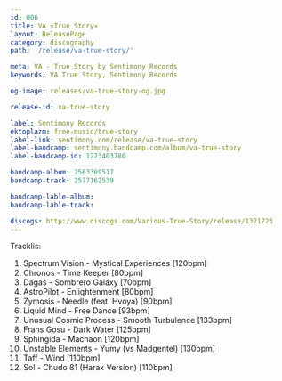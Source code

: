 ```yaml
---
id: 006
title: VA «True Story»
layout: ReleasePage
category: discography
path: '/release/va-true-story/'

meta: VA - True Story by Sentimony Records
keywords: VA True Story, Sentimony Records

og-image: releases/va-true-story-og.jpg

release-id: va-true-story

label: Sentimony Records
ektoplazm: free-music/true-story
label-link: sentimony.com/release/va-true-story
label-bandcamp: sentimony.bandcamp.com/album/va-true-story
label-bandcamp-id: 1223403780

bandcamp-album: 2563369517
bandcamp-track: 2577162539

bandcamp-lable-album: 
bandcamp-lable-track: 

discogs: http://www.discogs.com/Various-True-Story/release/1321723
---
```


Tracklis:

01. Spectrum Vision - Mystical Experiences [120bpm]
02. Chronos - Time Keeper [80bpm]
03. Dagas - Sombrero Galaxy [70bpm]
04. AstroPilot - Enlightenment [80bpm]
05. Zymosis - Needle (feat. Hvoya) [90bpm]
06. Liquid Mind - Free Dance [93bpm]
07. Unusual Cosmic Process - Smooth Turbulence [133bpm]
08. Frans Gosu - Dark Water [125bpm]
09. Sphingida - Machaon [120bpm]
10. Unstable Elements - Yumy (vs Madgentel) [130bpm]
11. Taff - Wind [110bpm]
12. Sol - Chudo 81 (Harax Version) [110bpm]


